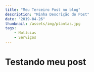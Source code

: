 ```yaml
---
title: "Meu Terceiro Post no blog"
description: "Minha Descrição do Post"
date: "2019-04-26"
thumbnail: /assets/img/plantas.jpg
tags: 
    - Notícias
    - Serviços
---
```


# Testando meu post


